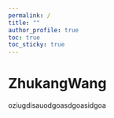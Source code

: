 ```yaml
---
permalink: /
title: ""
author_profile: true
toc: true
toc_sticky: true
---
```


# ZhukangWang

oziugdisauodgoasdgoasidgoa
